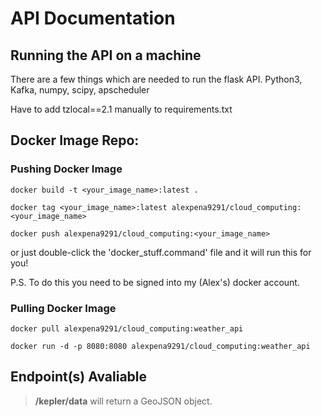 # API Documentation

## Running the API on a machine

There are a few things which are needed to run the flask API.
Python3, Kafka, numpy, scipy, apscheduler

Have to add tzlocal==2.1 manually to requirements.txt

## Docker Image Repo:

### Pushing Docker Image

```
docker build -t <your_image_name>:latest .
```

```
docker tag <your_image_name>:latest alexpena9291/cloud_computing:<your_image_name>
```

```
docker push alexpena9291/cloud_computing:<your_image_name>
```

or just double-click the 'docker_stuff.command' file and it will run this for
you!

P.S. To do this you need to be signed into my (Alex's) docker account.

### Pulling Docker Image

```
docker pull alexpena9291/cloud_computing:weather_api
```

```
docker run -d -p 8080:8080 alexpena9291/cloud_computing:weather_api
```

## Endpoint(s) Avaliable

> **/kepler/data** will return a GeoJSON object.
